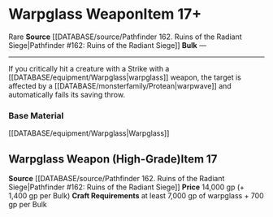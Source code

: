 ﻿---
id: '898'
item_category: Weapons
item_subcategory: Precious Material Weapons
level: '17'
name: Warpglass Weapon
price: 14,000 gp (+ 1,400 gp per Bulk)
rarity: Rare
source: '[[DATABASE/source/Pathfinder 162. Ruins of the Radiant Siege|Pathfinder #162:
  Ruins of the Radiant Siege]]'
trait:
- '[[DATABASE/trait/Rare|Rare]]'
type: Item

---
# Warpglass Weapon<span class="item-type">Item 17+</span>

<span class="trait-rare item-trait">Rare</span>
**Source** [[DATABASE/source/Pathfinder 162. Ruins of the Radiant Siege|Pathfinder #162: Ruins of the Radiant Siege]]
**Bulk** —

---
If you critically hit a creature with a Strike with a [[DATABASE/equipment/Warpglass|warpglass]] weapon, the target is affected by a [[DATABASE/monsterfamily/Protean|warpwave]] and automatically fails its saving throw.

### Base Material

[[DATABASE/equipment/Warpglass|Warpglass]]

## Warpglass Weapon (High-Grade)<span class="item-type">Item 17</span>

**Source** [[DATABASE/source/Pathfinder 162. Ruins of the Radiant Siege|Pathfinder #162: Ruins of the Radiant Siege]]
**Price** 14,000 gp (+ 1,400 gp per Bulk)
**Craft Requirements** at least 7,000 gp of warpglass + 700 gp per Bulk